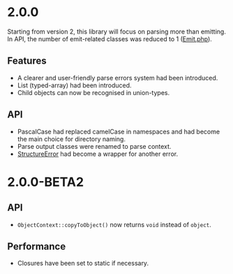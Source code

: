 # 2.0.0
Starting from version 2, this library will focus on parsing more than emitting. In API, the number of emit-related classes was reduced to 1 ([Emit.php](https://github.com/Endermanbugzjfc/ConfigStruct/blob/master/ConfigStruct/src/Endermanbugzjfc/ConfigStruct/Emit.php)).
## Features
- A clearer and user-friendly parse errors system had been introduced.
- List (typed-array) had been introduced.
- Child objects can now be recognised in union-types.
## API
- PascalCase had replaced camelCase in namespaces and had become the main choice for directory naming.
- Parse output classes were renamed to parse context.
- [StructureError](https://github.com/Endermanbugzjfc/ConfigStruct/blob/master/ConfigStruct/src/Endermanbugzjfc/ConfigStruct/StructureError.php) had become a wrapper for another error.

# 2.0.0-BETA2
## API
- `ObjectContext::copyToObject()` now returns `void` instead of `object`.
## Performance
- Closures have been set to static if necessary.